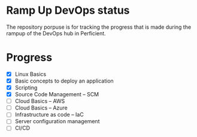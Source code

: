 # Ramp Up DevOps status
The repository porpuse is for tracking the progress that is made during the rampup of the DevOps hub in Perficient.

# Progress

- [x] Linux Basics
- [x] Basic concepts to deploy an application
- [x] Scripting
- [x] Source Code Management – SCM
- [ ] Cloud Basics – AWS
- [ ] Cloud Basics – Azure
- [ ] Infrastructure as code – IaC
- [ ] Server configuration management
- [ ] CI/CD
